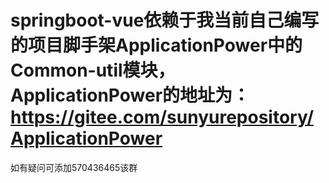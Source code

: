 # springboot-vue依赖于我当前自己编写的项目脚手架ApplicationPower中的Common-util模块，ApplicationPower的地址为：https://gitee.com/sunyurepository/ApplicationPower

如有疑问可添加570436465该群
